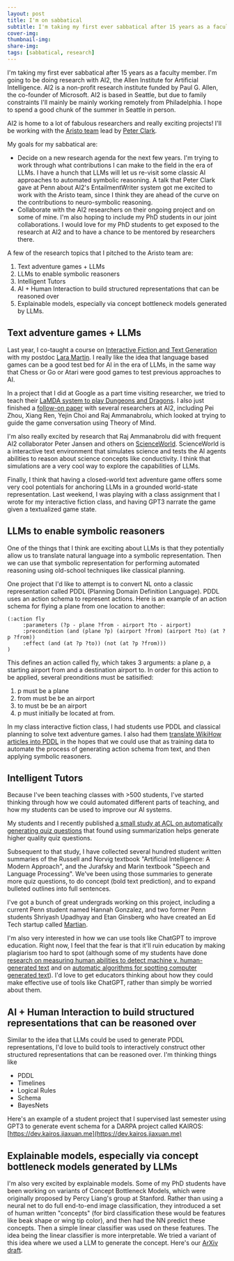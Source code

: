 ```yaml
---
layout: post
title: I'm on sabbatical 
subtitle: I'm taking my first ever sabbatical after 15 years as a faculty member to do research with AI2.
cover-img:
thumbnail-img:
share-img:
tags: [sabbatical, research]
---
```


I'm taking my first ever sabbatical after 15 years as a faculty member.  I'm going to be doing research with AI2, the Allen Institute for Artificial Intelligence.  AI2 is a non-profit research institute funded by Paul G. Allen, the co-founder of Microsoft.  AI2 is based in Seattle, but due to family constraints I'll mainly be mainly working remotely from Philadelphia.  I hope to spend a good chunk of the summer in Seattle in person. 

AI2 is home to a lot of fabulous researchers and really exciting projects!  I'll be working with the [Aristo team](https://allenai.org/aristo) lead by [Peter Clark](https://allenai.org/team/peterc).

My goals for my sabbatical are:
* Decide on a new research agenda for the next few years.  I'm trying to work through what contributions I can make to the field in the era of LLMs.  I have a hunch that LLMs will let us re-visit some classic AI approaches to automated symbolic reasoning.  A talk that Peter Clark gave at Penn about AI2's EntailmentWriter system got me excited to work with the Aristo team, since I think they are ahead of the curve on the contributions to neuro-symbolic reasoning.
* Collaborate with the AI2 researchers on their ongoing project and on some of mine. I'm also hoping to include my PhD students in our joint collaborations.  I would love for my PhD students to get exposed to the research at AI2 and to have a chance to be mentored by researchers there. 


A few of the research topics that I pitched to the Aristo team are:
1. Text adventure games + LLMs
2. LLMs to enable symbolic reasoners
3. Intelligent Tutors
4. AI + Human Interaction to build structured representations that can be reasoned over
5. Explainable models, especially via concept bottleneck models generated by LLMs.

## Text adventure games + LLMs

Last year, I co-taught a course on [Interactive Fiction and Text Generation](https://interactive-fiction-class.org) with my postdoc [Lara Martin](https://laramartin.net).  I really like the idea that language based games can be a good test bed for AI in the era of LLMs, in the same way that Chess or Go or Atari were good games to test previous approaches to AI.

In a project that I did at Google as a part time visiting researcher, we tried to teach their [LaMDA system to play Dungeons and Dragons](https://www.cis.upenn.edu/~ccb/publications/dungeons-and-dragons-as-a-dialog-challenge-for-artificial-intelligence.pdf).   I also just finished a [follow-on paper](https://arxiv.org/abs/2212.10060) with several researchers at AI2, including Pei Zhou,  Xiang Ren, Yejin Choi and Raj Ammanabrolu, which looked at trying to guide the game conversation using Theory of Mind.

I'm also really excited by research that Raj Ammanabrolu did with frequent AI2 collaborator Peter Jansen and others on [ScienceWorld](https://arxiv.org/abs/2203.07540).  ScienceWorld is a interactive text environment that simulates science and tests the AI agents abilities to reason about science concepts like conductivity. I think that simulations are a very cool way to explore the capabilities of LLMs.

Finally, I think that having a closed-world text adventure game offers some very cool potentials for anchoring LLMs in a grounded world-state representation.  Last weekend, I was playing with a class assignment that I wrote for my interactive fiction class, and having GPT3 narrate the game given a textualized game state.

## LLMs to enable symbolic reasoners

One of the things that I think are exciting about LLMs is that they potentially allow us to translate natural language into a symbolic representation.  Then we can use that symbolic representation for performing automated reasoning using old-school techniques like classical planning.

One project that I'd like to attempt is to convert NL onto a classic representation called PDDL (Planning Domain Definition Language).   PDDL uses an action schema to represent actions. Here is an example of an action schema for flying a plane from one location to another:
```
(:action fly
     :parameters (?p - plane ?from - airport ?to - airport)
     :precondition (and (plane ?p) (airport ?from) (airport ?to) (at ?p ?from))
     :effect (and (at ?p ?to)) (not (at ?p ?from)))
)
```
This defines an action called fly, which takes 3 arguments: a plane p, a starting airport from and a destination airport to. In order for this action to be applied, several preonditions must be satisified:
1. p must be a plane
2. from must be be an airport
3. to must be be an airport
4. p must initially be located at from.

In my class interactive fiction class, I had students use PDDL and classical planning to solve text adventure games.  I also had them [translate WikiHow articles into PDDL](https://interactive-fiction-class.org/homeworks/planning/planning.html) in the hopes that we could use that as training data to automate the process of generating action schema from text, and then applying symbolic reasoners.

## Intelligent Tutors

Because I've been teaching classes with >500 students, I've started thinking through how we could automated different parts of teaching, and how my students can be used to improve our AI systems.

My students and I recently published [a small study at ACL on automatically generating quiz questions](https://www.cis.upenn.edu/~ccb/publications/smart-textbook-feasibility-study.pdf) that found using  summarization helps generate higher quality quiz questions.

Subsequent to that study, I have collected several hundred student written summaries of the Russell and Norvig textbook "Artificial Intelligence: A Modern Approach", and the Jurafsky and Marin textbook "Speech and Language Processing".   We've been using those summaries to generate more quiz questions, to do concept (bold text prediction), and to expand bulleted outlines into full sentences.

I've got a bunch of great undergrads working on this project, including a current Penn student named Hannah Gonzalez, and two former Penn students Shriyash Upadhyay and Etan Ginsberg who have created an Ed Tech startup called [Martian](https://learn.withmartian.com/).

I'm also very interested in how we can use tools like ChatGPT to improve education.  Right now, I feel that the fear is that it'll ruin education by making plagiarism too hard to spot (although some of my students have done [research on measuring human abilities to detect machine v. human-generated text](https://www.cis.upenn.edu/~ccb/publications/real-or-fake-text-analysis.pdf) and on [automatic algorithms for spotting computer generated text](https://www.cis.upenn.edu/~ccb/publications/automatic-detection-of-generated-text-is-easiest-when-humans-are-fooled.pdf)). I'd love to get educators thinking about how they could make effective use of tools like ChatGPT, rather than simply be worried about them.

## AI + Human Interaction to build structured representations that can be reasoned over

Similar to the idea that LLMs could be used to generate PDDL representations, I'd love to build tools to interactively construct other structured representations that can be reasoned over.  I'm thinking things like
* PDDL
* Timelines
* Logical Rules
* Schema
* BayesNets

Here's an example of a student project that I supervised last semester using GPT3 to generate event schema for a DARPA project called KAIROS: [https://dev.kairos.jiaxuan.me](https://dev.kairos.jiaxuan.me)

## Explainable models, especially via concept bottleneck models generated by LLMs

I'm also very excited by explainable models.  Some of my PhD students have been working on variants of Concept Bottleneck Models, which were originally proposed by Percy Liang's group at Stanford.  Rather than using a neural net to do full end-to-end image classification, they introduced a set of human written "concepts" (for bird classification these would be features like beak shape or wing tip color), and then had the NN predict these concepts.  Then a simple linear classifier was used on these features.  The idea being the linear classifier is more interpretable.  We tried a variant of this idea where we used a LLM to generate the concept.  Here's our [ArXiv draft](https://arxiv.org/abs/2211.11158).


